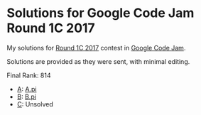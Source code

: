 # Solutions for Google Code Jam Round 1C 2017

My solutions for [Round 1C 2017](https://code.google.com/codejam/contest/3274486/dashboard) contest in [Google Code Jam](https://code.google.com/codejam/).

Solutions are provided as they were sent, with minimal editing.

Final Rank: 814

* [A](https://code.google.com/codejam/contest/3274486/dashboard#s=p0): [A.pi](A.pi)
* [B](https://code.google.com/codejam/contest/3264486/dashboard#s=p1): [B.pi](B.pi)
* [C](https://code.google.com/codejam/contest/3264486/dashboard#s=p2): Unsolved

